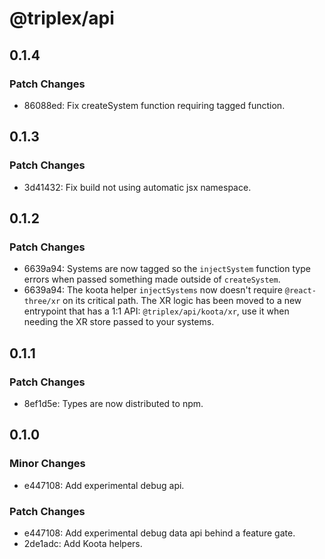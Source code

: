 # @triplex/api

## 0.1.4

### Patch Changes

- 86088ed: Fix createSystem function requiring tagged function.

## 0.1.3

### Patch Changes

- 3d41432: Fix build not using automatic jsx namespace.

## 0.1.2

### Patch Changes

- 6639a94: Systems are now tagged so the `injectSystem` function type errors when passed something made outside of `createSystem`.
- 6639a94: The koota helper `injectSystems` now doesn't require `@react-three/xr` on its critical path. The XR logic has been moved to a new entrypoint that has a 1:1 API: `@triplex/api/koota/xr`, use it when needing the XR store passed to your systems.

## 0.1.1

### Patch Changes

- 8ef1d5e: Types are now distributed to npm.

## 0.1.0

### Minor Changes

- e447108: Add experimental debug api.

### Patch Changes

- e447108: Add experimental debug data api behind a feature gate.
- 2de1adc: Add Koota helpers.

